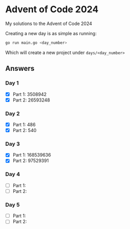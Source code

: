 # Advent of Code 2024

My solutions to the Advent of Code 2024

Creating a new day is as simple as running:

```sh
go run main.go <day_number>
```

Which will create a new project under `days/<day_number>`

## Answers

### Day 1

- [x] Part 1: 3508942
- [x] Part 2: 26593248

### Day 2

- [x] Part 1: 486
- [x] Part 2: 540

### Day 3

- [x] Part 1: 168539636
- [x] Part 2: 97529391

### Day 4

- [ ] Part 1:
- [ ] Part 2:

### Day 5

- [ ] Part 1:
- [ ] Part 2:
